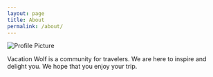 ```yaml
---
layout: page
title: About
permalink: /about/
---
```


<img src="{{ site.baseurl }}assets/circle.png" title="Profile Picture" class="profile">

Vacation Wolf is a community for travelers. We are here to inspire and delight you. We hope that you enjoy your trip.
